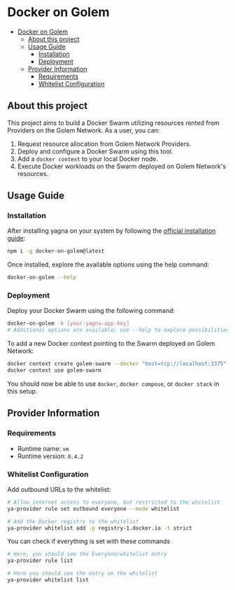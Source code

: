 # Docker on Golem

<!-- TOC -->

- [Docker on Golem](#docker-on-golem)
  - [About this project](#about-this-project)
  - [Usage Guide](#usage-guide)
    - [Installation](#installation)
    - [Deployment](#deployment)
  - [Provider Information](#provider-information)
    - [Requirements](#requirements)
    - [Whitelist Configuration](#whitelist-configuration)

<!-- TOC -->

## About this project

This project aims to build a Docker Swarm utilizing resources rented from Providers on the Golem Network. As a user, you
can:

1. Request resource allocation from Golem Network Providers.
2. Deploy and configure a Docker Swarm using this tool.
3. Add a `docker context` to your local Docker node.
4. Execute Docker workloads on the Swarm deployed on Golem Network's resources.

## Usage Guide

### Installation

After installing yagna on your system by following the [official installation guide][yagna-install-guide]:

```bash
npm i -g docker-on-golem@latest
```

Once installed, explore the available options using the help command:

```bash
docker-on-golem --help
```

### Deployment

Deploy your Docker Swarm using the following command:

```bash
docker-on-golem -k [your-yagna-app-key]
# Additional options are available; use --help to explore possibilities
```

To add a new Docker context pointing to the Swarm deployed on Golem Network:

```bash
docker context create golem-swarm --docker "host=tcp://localhost:3375"
docker context use golem-swarm
```

You should now be able to use `docker`, `docker compose`, or `docker stack` in this setup.

## Provider Information

### Requirements

- Runtime name: `vm`
- Runtime version: `0.4.2`

### Whitelist Configuration

Add outbound URLs to the whitelist:

```bash
# Allow internet access to everyone, but restricted to the whitelist
ya-provider rule set outbound everyone --mode whitelist

# Add the Docker registry to the whitelist
ya-provider whitelist add -p registry-1.docker.io -t strict
```

You can check if everything is set with these commands

```bash
# Here, you should see the Everyone/whitelist entry
ya-provider rule list

# Here you should see the entry on the whitelist
ya-provider whitelist list
```

[yagna-install-guide]: https://docs.golem.network/docs/quickstarts/js-quickstart#installing-and-running-yagna-4
